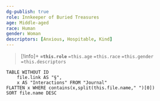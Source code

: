 ```yaml
---
dg-publish: true
role: Innkeeper of Buried Treasures
age: Middle-aged
race: Human
gender: Woman
descriptors: [Anxious, Hospitable, Kind]
---
```


> [!info]+
> **`=this.role`**
> `=this.age` `=this.race` `=this.gender`
> `=this.descriptors` 

```dataview
TABLE WITHOUT ID
	file.link AS "§", 
	x AS "Interactions" FROM "Journal"
FLATTEN x WHERE contains(x,split(this.file.name," ")[0])
SORT file.name DESC
```
